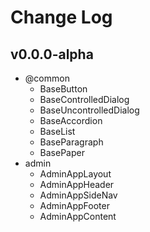 # Change Log

## v0.0.0-alpha

- @common
  - BaseButton
  - BaseControlledDialog
  - BaseUncontrolledDialog
  - BaseAccordion
  - BaseList
  - BaseParagraph
  - BasePaper
- admin
  - AdminAppLayout
  - AdminAppHeader
  - AdminAppSideNav
  - AdminAppFooter
  - AdminAppContent

